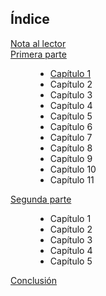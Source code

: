 <head>
      <link rel="stylesheet" href="cap1.css"/>
      <title>Sab</title>
   </head>
   <body>
      
  <h2>Índice</h2>
    <dl>
  <dt><a href="contenido/nota.md">Nota al lector</a></dt>
  <dt><a href="contenido/primera_parte.md">Primera parte</a></dt>
      <dd>
            <ul>
                  <li><a href="contenido/cap1.md">Capítulo 1</a></li>
            <li>Capítulo 2</li>
            <li>Capítulo 3</li>
            <li>Capítulo 4</li>
            <li>Capítulo 5</li>
            <li>Capítulo 6</li>
            <li>Capítulo 7</li>
            <li>Capítulo 8</li>
            <li>Capítulo 9</li>
            <li>Capítulo 10</li>
            <li>Capítulo 11</li>
            </ul>
        </dd>
  <dt><a href="contenido/segunda_parte.md">Segunda parte</a></dt>
      <dd>
            <ul>
            <li>Capítulo 1</li>
            <li>Capítulo 2</li>
            <li>Capítulo 3</li>
            <li>Capítulo 4</li>
            <li>Capítulo 5</li>
            </ul>
        </dd>
  <dt><a href="contenido/conclusion.md">Conclusión</a></dt>
    </dl>
    
    
  
   </body>

